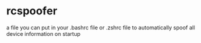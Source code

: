 # rcspoofer
a file you can put in your .bashrc file or .zshrc file to automatically spoof all device information on startup
